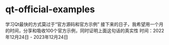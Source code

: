 # qt-official-examples
学习Qt最快的方式莫过于“官方源码和官方示例”  接下来的日子，我希望用一个月的时间，分享和吸收100个官方示例，同时证明上面这句话的真实性  时间：2022年12月24日 - 2023年12月24日
